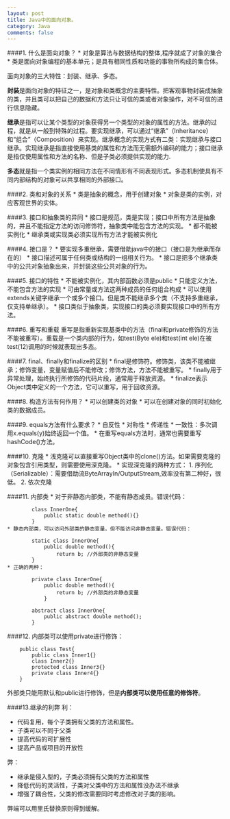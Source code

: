 ```yaml
---
layout: post
title: Java中的面向对象。
category: Java
comments: false
--- 
```

####1. 什么是面向对象？
	* 对象是算法与数据结构的整体,程序就成了对象的集合
	* 类是面向对象编程的基本单元；是具有相同性质和功能的事物所构成的集合体。
	
面向对象的三大特性：封装、继承、多态。

**封装**是面向对象的特征之一，是对象和类概念的主要特性。把客观事物封装成抽象的类，并且类可以把自己的数据和方法只让可信的类或者对象操作，对不可信的进行信息隐藏。		

**继承**是指可以让某个类型的对象获得另一个类型的对象的属性的方法。继承的过程，就是从一般到特殊的过程。要实现继承，可以通过“继承”（Inheritance）和“组合”（Composition）来实现。继承概念的实现方式有二类：实现继承与接口继承。实现继承是指直接使用基类的属性和方法而无需额外编码的能力；接口继承是指仅使用属性和方法的名称、但是子类必须提供实现的能力.

**多态**就是指一个类实例的相同方法在不同情形有不同表现形式。多态机制使具有不同内部结构的对象可以共享相同的外部接口。

####2. 类和对象的关系
	* 类是抽象的概念，用于创建对象
	* 对象是类的实例，对应客观世界的实体。

####3. 接口和抽象类的异同
	* 接口是规范，类是实现；接口中所有方法是抽象的，并且不能指定方法的访问修饰符，抽象类中能包含方法的实现。
	* 都不能被实例化
	* 继承类或实现类必须实现所有方法才能被实例化
	

####4. 接口是？
	* 要实现多重继承，需要借助java中的接口（接口是为继承而存在的）
	* 接口描述可属于任何类或结构的一组相关行为。
	* 接口是把多个继承类中的公共对象抽象出来，并封装这些公共对象的行为。

####5. 接口的特性
	* 不能被实例化，其内部函数必须是public
	* 只能定义方法，不能包含方法的实现
	* 可由常量或方法这两种成员的任何组合构成
	* 可以使用extends关键字继承一个或多个接口。但是类不能继承多个类（不支持多重继承，仅支持单继承）。
	* 接口类似于抽象类，实现接口的类必须要实现接口中的所有方法。

####6. 重写和重载
重写是指重新实现基类中的方法（final和private修饰的方法不能被重写）。重载是一个类内部的行为，如test(Byte ele)和test(int ele)在被test(12)调用的时候就表现出多态。


####7. final、finally和finalize的区别
	* final是修饰符。修饰类，该类不能被继承；修饰变量，变量赋值后不能修改；修饰方法，方法不能被重写。
	* finally用于异常处理，始终执行所修饰的代码片段，通常用于释放资源。
	* finalize表示Object类中定义的一个方法，它可以重写，用于回收资源。

####8. 构造方法有何作用？
	* 可以创建类的对象
	* 可以在创建对象的同时初始化类的数据成员。

####9. equals方法有什么要求？
	* 自反性
	* 对称性
	* 传递性
	* 一致性：多次调用x.equals(y)始终返回一个值。
	* 在重写equals方法时，通常也需要重写hashCode()方法。

####10. 克隆
	* 浅克隆可以直接重写Object类中的clone()方法。如果需要克隆的对象包含引用类型，则需要使用深克隆。
	* 实现深克隆的两种方式：
		1. 序列化（Serializable）：需要借助流ByteArrayIn/OutputStream,效率没有第二种好，很低。
		2. 依次克隆

####11. 内部类
	* 对于非静态内部类，不能有静态成员。错误代码：
	
			class InnerOne{
				public static double method(){}
			}
	* 静态内部类，可以访问外部类的静态变量，但不能访问非静态变量。错误代码：

			static class InnerOne{
				public double method(){
					return b; //外部类的非静态变量
			}
	* 正确的两种：

			private class InnerOne{
				public double method(){
					return b; //外部类的非静态变量
				}

			abstract class InnerOne{
				public abstract double method();
			}

####12. 内部类可以使用private进行修饰：
		
		public class Test{
			public class Inner1{}
			class Inner2{}
			protected class Inner3{}
			private class Inner4{}
		}
外部类只能用默认和public进行修饰，但是**内部类可以使用任意的修饰符**。

####13.继承的利弊
利：
 
- 代码复用，每个子类拥有父类的方法和属性。
- 子类可以不同于父类
- 提高代码的可扩展性
- 提高产品或项目的开放性

弊：

- 继承是侵入型的，子类必须拥有父类的方法和属性
- 降低代码的灵活性，子类对父类中的方法和属性没办法不继承
- 增强了耦合性，父类的修改需要同时考虑修改对子类的影响。

弊端可以用里氏替换原则得到缓解。